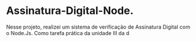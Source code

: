 # Assinatura-Digital-Node.
Nesse projeto, realizei um sistema de verificação de Assinatura Digital com o Node.Js. Como tarefa prática da unidade III da d
